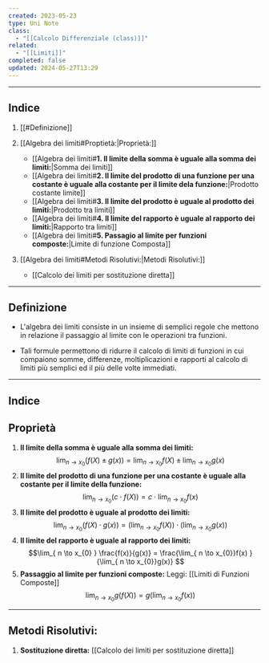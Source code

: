 ```yaml
---
created: 2023-05-23
type: Uni Note
class:
  - "[[Calcolo Differenziale (class)]]"
related:
  - "[[Limiti]]"
completed: false
updated: 2024-05-27T13:29
---
```

---
## Indice
1. [[#Definizione]]
2. [[Algebra dei limiti#Proptietà:|Proprietà:]]
	- [[Algebra dei limiti#**1. Il limite della somma è uguale alla somma dei limiti:**|Somma dei limiti]]
	- [[Algebra dei limiti#**2. Il limite del prodotto di una funzione per una costante è uguale alla costante per il limite dela funzione:**|Prodotto costante limite]]
	- [[Algebra dei limiti#**3. Il limite del prodotto è uguale al prodotto dei limiti:**|Prodotto tra limiti]]
	- [[Algebra dei limiti#**4. Il limite del rapporto è uguale al rapporto dei limiti:**|Rapporto tra limiti]]
	- [[Algebra dei limiti#**5. Passagio al limite per funzioni composte:**|Limite di funzione Composta]]

3. [[Algebra dei limiti#Metodi Risolutivi:|Metodi Risolutivi:]]
	- [[Calcolo dei limiti per sostituzione diretta]]

---
## Definizione
- L'algebra dei limiti consiste in un insieme di semplici regole che mettono in relazione il passaggio al limite con le operazioni tra funzioni.

- Tali formule permettono di ridurre il calcolo di limiti di funzioni in cui compaiono somme, differenze, moltiplicazioni e rapporti al calcolo di limiti più semplici ed il più delle volte immediati.
---
## Indice
## Proprietà

1. **Il limite della somma è uguale alla somma dei limiti:**
$$\lim_{ n \to x_{0} } \big(f(X) \pm g(x)\big) = \lim_{ n \to x_{0} }f(X) \pm \lim_{ n \to x_{0}} g(x)   $$
2. **Il limite del prodotto di una funzione per una costante è uguale alla costante per il limite della funzione:** 
$$\lim_{ n \to x_{0} }(c\cdot f(X)) = c \cdot \lim_{ n \to x_{0}} f(x)   $$
3. **Il limite del prodotto è uguale al prodotto dei limiti:** 
$$\lim_{ n \to x_{0} }(f(X) \cdot g(x)) = \Big( \lim_{ n \to x_{0} }f(X)\Big) \cdot \Big(\lim_{ n \to x_{0}} g(x) \Big)  $$
4. **Il limite del rapporto è uguale al rapporto dei limiti:** 
$$\lim_{ n \to x_{0} } \frac{f(x)}{g(x)} = \frac{\lim_{ n \to x_{0}}f(x) }{\lim_{ n \to x_{0}}g(x)}   $$
5. **Passaggio al limite per funzioni composte:** 
Leggi: [[Limiti di Funzioni Composte]]
$$\lim_{ n \to x_{0}}g(f(X)) =g \Big( \lim_{ n \to x_{0}}f(x) \Big)  $$

---
## Metodi Risolutivi:
1. **Sostituzione diretta:** [[Calcolo dei limiti per sostituzione diretta]]

